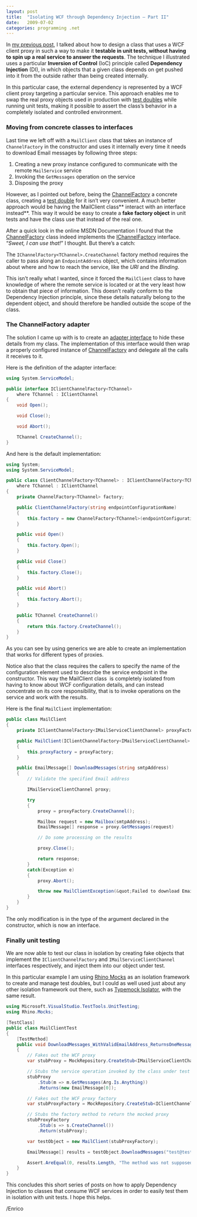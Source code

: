 ```yaml
---
layout: post
title:  "Isolating WCF through Dependency Injection – Part II"
date:   2009-07-02
categories: programming .net
---
```


In [my previous post][1], I talked about how to design a class that uses a WCF client proxy in such a way to make it **testable in unit tests, without having to spin up a real service to answer the requests**.
The technique I illustrated uses a particular **Inversion of Control** (IoC) principle called **Dependency Injection** (DI), in which objects that a given class depends on get pushed into it from the outside rather than being created internally.

In this particular case, the external dependency is represented by a WCF client proxy targeting a particular service. This approach enables me to swap the real proxy objects used in production with [test doubles][2] while running unit tests, making it possible to assert the class’s behavior in a completely isolated and controlled environment.

### Moving from concrete classes to interfaces

Last time we left off with a `MailClient` class that takes an instance of `ChannelFactory` in the constructor and uses it internally every time it needs to download Email messages by following three steps:

  1. Creating a new proxy instance configured to communicate with the remote `MailService` service
  2. Invoking the `GetMessages` operation on the service
  3. Disposing the proxy

However, as I pointed out before, being the [ChannelFactory][3] a concrete class, creating a [test double][2] for it isn’t very convenient. A much better approach would be having the MailClient class** interact with an interface instead**. This way it would be easy to create a **fake factory object** in unit tests and have the class use that instead of the real one.

After a quick look in the online MSDN Documentation I found that the [ChannelFactory][3] class indeed implements the [IChannelFactory][4] interface. “_Sweet, I can use that!_” I thought. But there’s a catch:

<div class="note">
<p>
The <code>IChannelFactory&lt;TChannel&gt;.CreateChannel</code> factory method requires the caller
to pass along an <code>EndpointAddress</code> object, which contains information about where
and how to reach the service, like the <em>URI</em> and the <em>Binding</em>.
</p>
</div>

This isn’t really what I wanted, since it forced the `MailClient` class to have knowledge of where the remote service is located or at the very least how to obtain that piece of information. This doesn’t really conform to the Dependency Injection principle, since these details naturally belong to the dependent object, and should therefore be handled outside the scope of the class.

### The ChannelFactory adapter

The solution I came up with is to create an [adapter interface][5] to hide these details from my class. The implementation of this interface would then wrap a properly configured instance of [ChannelFactory][3] and delegate all the calls it receives to it.

Here is the definition of the adapter interface:

```csharp
using System.ServiceModel;

public interface IClientChannelFactory<TChannel>
    where TChannel : IClientChannel
{
    void Open();

    void Close();

    void Abort();

    TChannel CreateChannel();
}
```

And here is the default implementation:

```csharp
using System;
using System.ServiceModel;

public class ClientChannelFactory<TChannel> : IClientChannelFactory<TChannel>
    where TChannel : IClientChannel
{
    private ChannelFactory<TChannel> factory;

    public ClientChannelFactory(string endpointConfigurationName)
    {
        this.factory = new ChannelFactory<TChannel>(endpointConfigurationName);
    }

    public void Open()
    {
        this.factory.Open();
    }

    public void Close()
    {
        this.factory.Close();
    }

    public void Abort()
    {
        this.factory.Abort();
    }

    public TChannel CreateChannel()
    {
        return this.factory.CreateChannel();
    }
}
```

As you can see by using generics we are able to create an implementation that works for different types of proxies.

Notice also that the class requires the callers to specify the name of the configuration element used to describe the service endpoint in the constructor. This way the MailClient class  is completely isolated from having to know about WCF configuration details, and can instead concentrate on its core responsibility, that is to invoke operations on the service and work with the results.

Here is the final `MailClient` implementation:

```csharp
public class MailClient
{
    private IClientChannelFactory<IMailServiceClientChannel> proxyFactory;

    public MailClient(IClientChannelFactory<IMailServiceClientChannel> proxyFactory)
    {
        this.proxyFactory = proxyFactory;
    }

    public EmailMessage[] DownloadMessages(string smtpAddress)
    {
        // Validate the specified Email address

        IMailServiceClientChannel proxy;

        try
        {
            proxy = proxyFactory.CreateChannel();

            Mailbox request = new Mailbox(smtpAddress);
            EmailMessage[] response = proxy.GetMessages(request)

            // Do some processing on the results

            proxy.Close();

            return response;
        }
        catch(Exception e)
        {
            proxy.Abort();

            throw new MailClientException(&quot;Failed to download Email messages&quot;, e);
        }
    }
}
```

The only modification is in the type of the argument declared in the constructor, which is now an interface.

### Finally unit testing

We are now able to test our class in isolation by creating fake objects that implement the `IClientChannelFactory` and `IMailServiceClientChannel` interfaces respectively, and inject them into our object under test.

In this particular example I am using [Rhino Mocks][6] as an isolation framework to create and manage test doubles, but I could as well used just about any other isolation framework out there, such as [Typemock Isolator][7], with the same result.

```csharp
using Microsoft.VisualStudio.TestTools.UnitTesting;
using Rhino.Mocks;

[TestClass]
public class MailClientTest
{
    [TestMethod]
    public void DownloadMessages_WithValidEmailAddress_ReturnsOneMessage()
    {
        // Fakes out the WCF proxy
        var stubProxy = MockRepository.CreateStub<IMailServiceClientChannel>();

        // Stubs the service operation invoked by the class under test
        stubProxy
            .Stub(m => m.GetMessages(Arg.Is.Anything))
            .Returns(new EmailMessage[0]);

        // Fakes out the WCF proxy factory
        var stubProxyFactory = MockRepository.CreateStub<IClientChannelFactory<IMailServiceClientChannel>>();

        // Stubs the factory method to return the mocked proxy
        stubProxyFactory
            .Stub(s => s.CreateChannel())
            .Return(stubProxy);

        var testObject = new MailClient(stubProxyFactory);

        EmailMessage[] results = testObject.DownloadMessages("test@test.com");

        Assert.AreEqual(0, results.Length, "The method was not supposed to return any results");
    }
}
```

This concludes this short series of posts on how to apply Dependency Injection to classes that consume WCF services in order to easily test them in isolation with unit tests. I hope this helps.

/Enrico

[1]: http://megakemp.com/2009/06/25/isolating-wcf-through-dependency-injection-part-i/
[2]: http://www.martinfowler.com/bliki/TestDouble.html
[3]: http://msdn.microsoft.com/en-us/library/ms576132.aspx
[4]: http://msdn.microsoft.com/en-us/library/ms405876.aspx
[5]: http://sourcemaking.com/design_patterns/adapter
[6]: http://ayende.com/projects/rhino-mocks.aspx
[7]: http://www.typemock.com/
